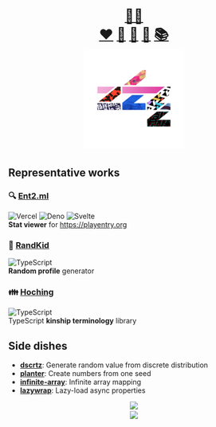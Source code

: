 <h1 align="center">
  <a href="https://github.com/gnlow">🌴🐢</a>
  <br/>
  <a href="https://github.com/gnlow/ivlv">❤️</a>
  <a href="https://github.com/gnlow/todo">📅</a>
  <a href="https://github.com/gnlow/memo">📝</a>
  <a href="https://github.com/gnlow/files">📁</a>
  <a href="https://github.com/gnlow/howto">📚</a>
  <br/>
  <img src="https://raw.githubusercontent.com/gnlow/gnlow/master/identity/gnlow/logo_201220_noframe.png" height="200"/>
</h1>

## Representative works
### 🔍 [Ent2.ml](https://ent2.ml)
![Vercel](https://img.shields.io/badge/Vercel-000000?style=for-the-badge&logo=vercel&logoColor=fff)
![Deno](https://img.shields.io/badge/Deno-000000?style=for-the-badge&logo=deno&logoColor=fff)
![Svelte](https://img.shields.io/badge/Svelte-FF3E00?style=for-the-badge&logo=svelte&logoColor=fff)  
**Stat viewer** for https://playentry.org
### 🎲 [RandKid](https://github.com/randkid/Randkid)
![TypeScript](https://img.shields.io/badge/TypeScript-007ACC?style=for-the-badge&logo=typescript&logoColor=fff)  
**Random profile** generator 
### 👪 [Hoching](https://github.com/gnlow/Hoching)
![TypeScript](https://img.shields.io/badge/TypeScript-007ACC?style=for-the-badge&logo=typescript&logoColor=fff)  
TypeScript **kinship terminology** library

## Side dishes
- [**dscrtz**](https://github.com/gnlow/dscrtz): Generate random value from discrete distribution 
- [**planter**](https://github.com/gnlow/planter): Create numbers from one seed
- [**infinite-array**](https://github.com/gnlow/infinite-array): Infinite array mapping
- [**lazywrap**](https://github.com/gnlow/lazywrap): Lazy-load async properties 

<p align="center">
  <a href="https://solved.ac/gnlowing">
    <img src="http://mazassumnida.wtf/api/mini/generate_badge?boj="/>
  </a>
  <br/>
  <a href="https://hits.seeyoufarm.com">
    <img src="https://hits.seeyoufarm.com/api/count/incr/badge.svg?url=https%3A%2F%2Fgithub.com%2Fgnlow&count_bg=%23151155&title_bg=%23151155&icon=&icon_color=%23E7E7E7&title=hits&edge_flat=true"/>
  </a>
</p>
